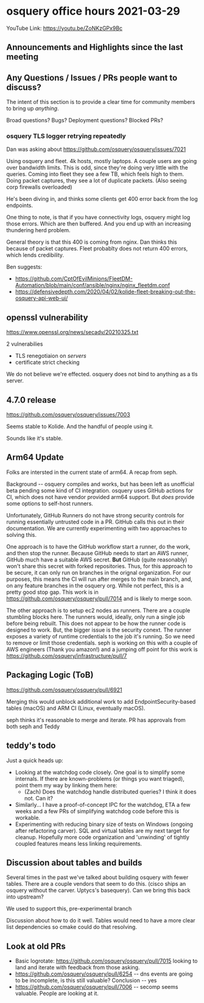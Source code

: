 # osquery office hours 2021-03-29

YouTube Link: https://youtu.be/ZoNKzGPx9Bc

## Announcements and Highlights since the last meeting

## Any Questions / Issues / PRs people want to discuss?

The intent of this section is to provide a clear time for community members to bring up _anything_.

Broad questions? Bugs? Deployment questions? Blocked PRs?

### osquery TLS logger retrying repeatedly

Dan was asking about https://github.com/osquery/osquery/issues/7021

Using osquery and fleet. 4k hosts, mostly laptops. A couple users are going over bandwidth limits. This is odd, since they're doing very little with the queries. Coming into fleet they see a few TB, which feels high to them. Doing packet captures, they see a lot of duplicate packets. (Also seeing corp firewalls overloaded)

He's been diving in, and thinks some clients get 400 error back from the log endpoints. 

One thing to note, is that if you have connectivity logs, osquery might log those errors. Which are then buffered. And you end up with an increasing thundering herd problem.

General theory is that this 400 is coming from nginx. Dan thinks this because of packet captures. Fleet probablty does not return 400 errors, which lends credibility.

Ben suggests:

* https://github.com/CptOfEvilMinions/FleetDM-Automation/blob/main/conf/ansible/nginx/nginx_fleetdm.conf
* https://defensivedepth.com/2020/04/02/kolide-fleet-breaking-out-the-osquery-api-web-ui/


## openssl vulnerability

https://www.openssl.org/news/secadv/20210325.txt

2 vulnerabilies
* TLS renegotiaion on _servers_
* certificate strict checking

We do not believe we're effected. osquery does not bind to anything as a tls server.


## 4.7.0 release

https://github.com/osquery/osquery/issues/7003

Seems stable to Kolide. And the handful of people using it.

Sounds like it's stable. 

## Arm64 Update

Folks are intersted in the current state of arm64. A recap from seph.

Background -- osquery compiles and works, but has been left as unofficial beta pending some kind of CI integration. osquery uses GitHub actions for CI, which does not have vendor provided arm64 support. But _does_ provide some options to self-host runners. 

Unfortunately, GitHub Runners do not have strong security controls for running essentially untrusted code in a PR. GitHub calls this out in their documentation. We are currently experimenting with two approaches to solving this.

One approach is to have the GitHub workflow start a runner, do the work, and then stop the runner. Because GitHub needs to start an AWS runner, GitHub much have a suitable AWS secret. **But** GitHub (quite reasonably) won't share this secret with forked repositories. Thus, for this approach to be secure, it can only run on branches in the orignal organization. For our purposes, this means the CI will run after merges to the main branch, and, on any feature branches in the osquery org. While not perfect, this is a pretty good stop gap. This work is in https://github.com/osquery/osquery/pull/7014 and is likely to merge soon.

The other approach is to setup ec2 nodes as runners. There are a couple stumbling blocks here. The runners would, ideally, only run a single job before being rebuilt. This does not appear to be how the runner code is designed to work. But, the bigger issue is the security conext. The runner exposes a variety of runtime credentials to the job it's running. So we need to remove or limit those credentials. seph is working on this with a couple of AWS engineers (Thank you amazon!) and a jumping off point for this work is https://github.com/osquery/infrastructure/pull/7

## Packaging Logic (ToB)

https://github.com/osquery/osquery/pull/6921

Merging this would unblock additional work to add EndpointSecurity-based tables (macOS) and ARM CI (Linux, eventually macOS).

seph thinks it's reasonable to merge and iterate. PR has approvals from both seph and Teddy

## teddy's todo

Just a quick heads up:
- Looking at the watchdog code closely. One goal is to simplify some internals. If there are known-problems (or things you want triaged), point them my way by linking them here:
    - (Zach) Does the watchdog handle distributed queries? I think it does not. Can it?
- Similarly... I have a proof-of-concept IPC for the watchdog, ETA a few weeks and a few PRs of simplifying watchdog code before this is workable.
- Experimenting with reducing binary size of tests on Windows (ongoing after refactoring carver). SQL and virtual tables are my next target for cleanup. Hopefully more code organization and 'unwinding' of tightly coupled features means less linking requirements.


## Discussion about tables and builds

Several times in the past we've talked about building osquery with fewer tables. There are a couple vendors that seem to do this. (cisco ships an osquery without the carver. Uptycs's basequery). Can we bring this back into upstream?

We used to support this, pre-experimental branch

Discussion about how to do it well. Tables would need to have a more clear list dependencies so cmake could do that resolving. 

## Look at old PRs 

* Basic logrotate: https://github.com/osquery/osquery/pull/7015 looking to land and iterate with feedback from those asking.
* https://github.com/osquery/osquery/pull/6254 -- dns events are going to be incomplete, is this still valuable? Conclusion -- yes
* https://github.com/osquery/osquery/pull/7006 -- secomp seems valuable. People are looking at it. 
